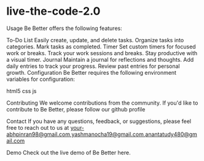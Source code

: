 # live-the-code-2.0
Usage
Be Better offers the following features:

To-Do List
Easily create, update, and delete tasks.
Organize tasks into categories.
Mark tasks as completed.
Timer
Set custom timers for focused work or breaks.
Track your work sessions and breaks.
Stay productive with a visual timer.
Journal
Maintain a journal for reflections and thoughts.
Add daily entries to track your progress.
Review past entries for personal growth.
Configuration
Be Better requires the following environment variables for configuration:

html5 css js

Contributing
We welcome contributions from the community. If you'd like to contribute to Be Better, please follow our github profile 

Contact
If you have any questions, feedback, or suggestions, please feel free to reach out to us at your-abhpinran98@gmail.com,yashmanocha19@gmail.com,anantatudy480@gmail.com

Demo
Check out the live demo of Be Better here.
